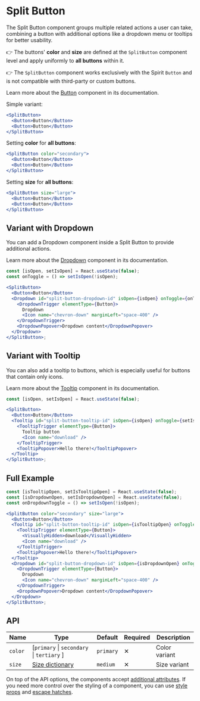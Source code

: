 # Split Button

The Split Button component groups multiple related actions a user can take, combining a button with additional options like a dropdown menu or tooltips for better usability.

👉 The buttons' **color** and **size** are defined at the `SplitButton` component level and apply uniformly to **all buttons** within it.

👉 The `SplitButton` component works exclusively with the Spirit `Button` and is not compatible with third-party or custom buttons.

Learn more about the [Button][readme-button] component in its documentation.

Simple variant:

```jsx
<SplitButton>
  <Button>Button</Button>
  <Button>Button</Button>
</SplitButton>
```

Setting **color** for **all buttons**:

```jsx
<SplitButton color="secondary">
  <Button>Button</Button>
  <Button>Button</Button>
</SplitButton>
```

Setting **size** for **all buttons**:

```jsx
<SplitButton size="large">
  <Button>Button</Button>
  <Button>Button</Button>
</SplitButton>
```

## Variant with Dropdown

You can add a Dropdown component inside a Split Button to provide additional actions.

Learn more about the [Dropdown][readme-dropdown] component in its documentation.

```jsx
const [isOpen, setIsOpen] = React.useState(false);
const onToggle = () => setIsOpen(!isOpen);

<SplitButton>
  <Button>Button</Button>
  <Dropdown id="split-button-dropdown-id" isOpen={isOpen} onToggle={onToggle}>
    <DropdownTrigger elementType={Button}>
      Dropdown
      <Icon name="chevron-down" marginLeft="space-400" />
    </DropdownTrigger>
    <DropdownPopover>Dropdown content</DropdownPopover>
  </Dropdown>
</SplitButton>;
```

## Variant with Tooltip

You can also add a tooltip to buttons, which is especially useful for buttons that contain only icons.

Learn more about the [Tooltip][readme-tooltip] component in its documentation.

```jsx
const [isOpen, setIsOpen] = React.useState(false);

<SplitButton>
  <Button>Button</Button>
  <Tooltip id="split-button-tooltip-id" isOpen={isOpen} onToggle={setIsOpen}>
    <TooltipTrigger elementType={Button}>
      Tooltip button
      <Icon name="download" />
    </TooltipTrigger>
    <TooltipPopover>Hello there!</TooltipPopover>
  </Tooltip>
</SplitButton>;
```

## Full Example

```jsx
const [isTooltipOpen, setIsTooltipOpen] = React.useState(false);
const [isDropdownOpen, setIsDropdownOpen] = React.useState(false);
const onDropdownToggle = () => setIsOpen(!isOpen);

<SplitButton color="secondary" size="large">
  <Button>Button</Button>
  <Tooltip id="split-button-tooltip-id" isOpen={isTooltipOpen} onToggle={setIsTooltipOpen}>
    <TooltipTrigger elementType={Button}>
      <VisuallyHidden>download</VisuallyHidden>
      <Icon name="download" />
    </TooltipTrigger>
    <TooltipPopover>Hello there!</TooltipPopover>
  </Tooltip>
  <Dropdown id="split-button-dropdown-id" isOpen={isDropdownOpen} onToggle={onDropdownToggle}>
    <DropdownTrigger elementType={Button}>
      Dropdown
      <Icon name="chevron-down" marginLeft="space-400" />
    </DropdownTrigger>
    <DropdownPopover>Dropdown content</DropdownPopover>
  </Dropdown>
</SplitButton>;
```

## API

| Name    | Type                                       | Default   | Required | Description   |
| ------- | ------------------------------------------ | --------- | -------- | ------------- |
| `color` | \[`primary` \| `secondary` \| `tertiary` ] | `primary` | ✕        | Color variant |
| `size`  | [Size dictionary][dictionary-size]         | `medium`  | ✕        | Size variant  |

On top of the API options, the components accept [additional attributes][readme-additional-attributes].
If you need more control over the styling of a component, you can use [style props][readme-style-props]
and [escape hatches][readme-escape-hatches].

[dictionary-size]: https://github.com/lmc-eu/spirit-design-system/tree/main/docs/DICTIONARIES.md#size
[readme-additional-attributes]: https://github.com/lmc-eu/spirit-design-system/blob/main/packages/web-react/README.md#additional-attributes
[readme-button]: https://github.com/lmc-eu/spirit-design-system/blob/main/packages/web-react/src/components/Button/README.md
[readme-dropdown]: https://github.com/lmc-eu/spirit-design-system/blob/main/packages/web-react/src/components/Dropdown/README.md
[readme-escape-hatches]: https://github.com/lmc-eu/spirit-design-system/blob/main/packages/web-react/README.md#escape-hatches
[readme-style-props]: https://github.com/lmc-eu/spirit-design-system/blob/main/packages/web-react/README.md#style-props
[readme-tooltip]: https://github.com/lmc-eu/spirit-design-system/blob/main/packages/web-react/src/components/Tooltip/README.md
